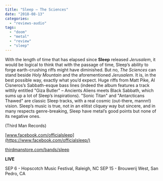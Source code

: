 ```yaml
---
title: "Sleep – The Sciences"
date: "2018-08-13"
categories: 
  - "reviews-audio"
tags: 
  - "doom"
  - "metal"
  - "review"
  - "sleep"
---
```


With the length of time that has elapsed since **Sleep** released _Jerusalem_, it would be logical to think that with the passage of time, Sleep’s ability to forge earth-crushing riffs might have diminished. But no, _The Sciences_ can stand beside _Holy Mountain_ and the aforementioned _Jerusalem_. It is, in the best possible way, exactly what you’d expect. Huge riffs from Matt Pike, Al Cisneros’s Sabbath-esque bass lines (indeed the album features a track wittily entitled "Giza Butler" – Ancients Aliens meets Black Sabbath, which sums up a lot of Sleep’s inspirations). "Sonic Titan" and "Antarcticans Thawed" are classic Sleep tracks, with a real cosmic (out-there, mannn!) vision. Sleep’s music is true, not in an elitist cliquey way but sincere, and in many respects genre-breaking, Sleep have metal’s good points but none of its negative ones.

(Third Man Records)

[www.facebook.com/officialsleep](https://www.facebook.com/officialsleep/)

[thirdmanstore.com/bands/sleep](https://thirdmanstore.com/bands/sleep)

**LIVE**

SEP 6 - Hopscotch Music Festival, Raleigh, NC SEP 15 - Brouwerij West, San Pedro, CA
